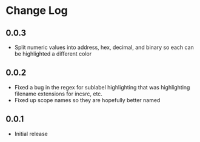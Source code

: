 # Change Log

## 0.0.3
- Split numeric values into address, hex, decimal, and binary so each can be highlighted a different color

## 0.0.2
- Fixed a bug in the regex for sublabel highlighting that was highlighting filename extensions for incsrc, etc.
- Fixed up scope names so they are hopefully better named

## 0.0.1
- Initial release